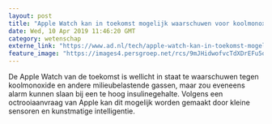 ```yaml
---
layout: post
title: "Apple Watch kan in toekomst mogelijk waarschuwen voor koolmonoxide"
date: Wed, 10 Apr 2019 11:46:20 GMT
category: wetenschap
externe_link: "https://www.ad.nl/tech/apple-watch-kan-in-toekomst-mogelijk-waarschuwen-voor-koolmonoxide~a932f9b8/"
feature_image: "https://images4.persgroep.net/rcs/9mJHidwofvcTdXDrEFu5qzd8KdY/diocontent/143509166/_fitwidth/400/?appId=21791a8992982cd8da851550a453bd7f&quality=0.7"
---
```


De Apple Watch van de toekomst is wellicht in staat te waarschuwen tegen koolmonoxide en andere milieubelastende gassen, maar zou eveneens alarm kunnen slaan bij een te hoog insulinegehalte. Volgens een octrooiaanvraag van Apple kan dit mogelijk worden gemaakt door kleine sensoren en kunstmatige intelligentie.
